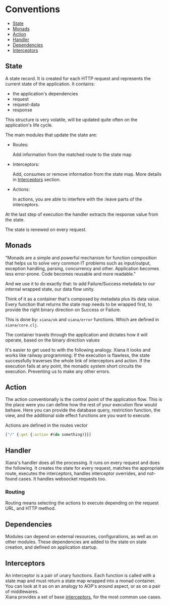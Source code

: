 # Conventions

- [State](#state)
- [Monads](#monads)
- [Action](#action)
- [Handler](#handler)
- [Dependencies](#dependencies)
- [Interceptors](#interceptors)

## State

A state record. It is created for each HTTP request and represents the current state of the application. It contains:

- the application's dependencies
- request
- request-data
- response

This structure is very volatile, will be updated quite often on the application's life cycle.

The main modules that update the state are:

- Routes:

  Add information from the matched route to the state map

- Interceptors:

  Add, consumes or remove information from the state map. More details in [Interceptors](#interceptors) section.

- Actions:

  In actions, you are able to interfere with the :leave parts of the interceptors.

At the last step of execution the handler extracts the response value from the state.

The state is renewed on every request.

## Monads

"Monads are a simple and powerful mechanism for function composition that helps us to solve very common IT problems such
as input/output, exception handling, parsing, concurrency and other. Application becomes less error-prone. Code becomes
reusable and more readable."

And we use it to do exactly that: to add Failure/Success metadata to our internal wrapped state, our data flow unity.

Think of it as a container that's composed by metadata plus its data value. Every function that returns the state map
needs to be wrapped first, to provide the right binary direction on Success or Failure.

This is done by: `xiana/ok` and `xiana/error` functions. Which are defined in `xiana/core.clj`.

The container travels through the application and dictates how it will operate, based on the binary direction values

It's easier to get used to with the following analogy. Xiana it looks and works like railway programming:
If the execution is flawless, the state successfully traverses the whole link of interceptors and action. If the
execution fails at any point, the monadic system short circuits the execution. Preventing us to make any other errors.

## Action

The action conventionally is the control point of the application flow. This is the place were you can define how the
rest of your execution flow would behave. Here you can provide the database query, restriction function, the view, and
the additional side effect functions are you want to execute.

Actions are defined in the routes vector

```clojure
["/" {:get {:action #(do something)}}]
```

## Handler

Xiana's handler does all the processing. It runs on every request and does the following. It creates the state for every
request, matches the appropriate route, executes the interceptors, handles interceptor overrides, and not-found cases.
It handles websocket requests too.

### Routing

Routing means selecting the actions to execute depending on the request URL, and HTTP method.

## Dependencies

Modules can depend on external resources, configurations, as well as on other modules. These dependencies are added to
the state on state creation, and defined on application startup.

## Interceptors

An interceptor is a pair of unary functions. Each function is called with a state map and must return a state map
wrapped into a monad container. You can look at it as on an analogy to AOP's around aspect, or as on a pair of
middlewares.  
Xiana provides a set of base [interceptors](interceptors.md), for the most common use cases. 


